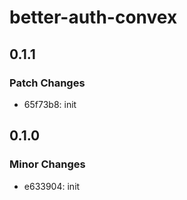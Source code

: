 # better-auth-convex

## 0.1.1

### Patch Changes

- 65f73b8: init

## 0.1.0

### Minor Changes

- e633904: init
